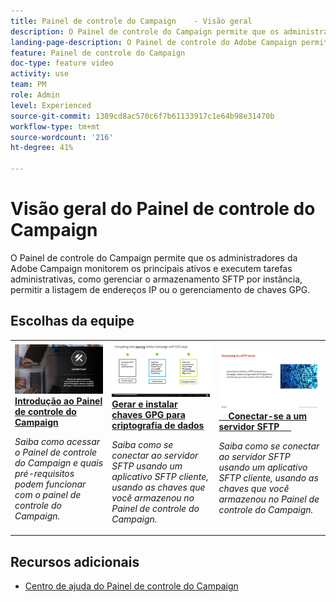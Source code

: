 ```yaml
---
title: Painel de controle do Campaign    - Visão geral
description: O Painel de controle do Campaign permite que os administradores da Adobe Campaign monitorem os principais ativos e executem tarefas administrativas, como gerenciar o armazenamento SFTP por instância, permitir a listagem de endereços IP ou o gerenciamento de chaves GPG.
landing-page-description: O Painel de controle do Adobe Campaign permite que os administradores da Adobe Campaign monitorem os principais ativos e executem tarefas administrativas, como gerenciar o armazenamento SFTP por instância, permitir a listagem de endereços IP ou o gerenciamento de chaves GPG.
feature: Painel de controle do Campaign
doc-type: feature video
activity: use
team: PM
role: Admin
level: Experienced
source-git-commit: 1389cd8ac570c6f7b61133917c1e64b98e31470b
workflow-type: tm+mt
source-wordcount: '216'
ht-degree: 41%

---
```


# Visão geral do Painel de controle do Campaign

O Painel de controle do Campaign permite que os administradores da Adobe Campaign monitorem os principais ativos e executem tarefas administrativas, como gerenciar o armazenamento SFTP por instância, permitir a listagem de endereços IP ou o gerenciamento de chaves GPG.

## Escolhas da equipe

<table>
<tr>
<td>
    <a href="./get-started.md">
      <img alt="Conectar-se a um servidor SFTP" src="./assets/kt-6385.jpg" />
    </a>
    <div>
      <a href="./get-started.md">
    <strong>Introdução ao Painel de controle do Campaign</strong>
    </a>
    </div>
    <p>
    <em>Saiba como acessar o Painel de controle do Campaign e quais pré-requisitos podem funcionar com o painel de controle do Campaign.  </em>
    <p>
  </td>
  <td>
    <a href="./instance-settings/gpg-key-management/generate-and-install-gpg-keys.md">
      <img alt="Conectar-se a um servidor SFTP" src="./assets/36386.jpg" />
    </a>
    <div>
      <a href="./instance-settings/gpg-key-management/generate-and-install-gpg-keys.md">
    <strong>Gerar e instalar chaves GPG para criptografia de dados</strong>
    </a>
    </div>
    <p>
    <em>Saiba como se conectar ao servidor SFTP usando um aplicativo SFTP cliente, usando as chaves que você armazenou no Painel de controle do Campaign. </em>
    <p>
  </td>
  <td>
    <a href="./sftp-management/connect-to-sftp-server.md">
      <img alt="Conectar-se a um servidor SFTP" src="./assets/27263.jpg" />
    </a>
    <div>
      <a href="./sftp-management/connect-to-sftp-server.md">
    <strong>Conectar-se a um servidor SFTP</strong>
    </a>
    </div>
    <p>
    <em>Saiba como se conectar ao servidor SFTP usando um aplicativo SFTP cliente, usando as chaves que você armazenou no Painel de controle do Campaign. </em>
    <p>
  </td>
</tr>
</table>

## Recursos adicionais

* [Centro de ajuda do Painel de controle do Campaign](https://experienceleague.adobe.com/docs/control-panel/using/control-panel-home.html?lang=pt-BR)
